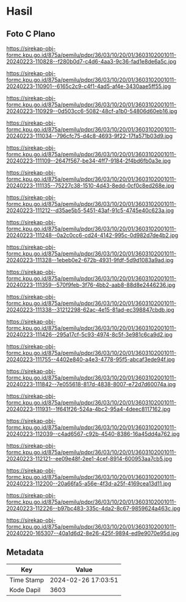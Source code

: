 # Hasil

## Foto C Plano

https://sirekap-obj-formc.kpu.go.id/875a/pemilu/pdpr/36/03/10/20/01/3603102001011-20240223-110828--f280b0d7-c4d6-4aa3-9c36-fad1e8de6a5c.jpg

https://sirekap-obj-formc.kpu.go.id/875a/pemilu/pdpr/36/03/10/20/01/3603102001011-20240223-110901--6165c2c9-c4f1-4ad5-af4e-3430aae5ff55.jpg

https://sirekap-obj-formc.kpu.go.id/875a/pemilu/pdpr/36/03/10/20/01/3603102001011-20240223-110929--0d503cc6-5082-48cf-a1b0-54806d60eb16.jpg

https://sirekap-obj-formc.kpu.go.id/875a/pemilu/pdpr/36/03/10/20/01/3603102001011-20240223-111034--796cfc75-d4c8-4693-9f22-17fa571b03d9.jpg

https://sirekap-obj-formc.kpu.go.id/875a/pemilu/pdpr/36/03/10/20/01/3603102001011-20240223-111109--2647f567-be34-4ff7-9184-2f4bd6fb0a3e.jpg

https://sirekap-obj-formc.kpu.go.id/875a/pemilu/pdpr/36/03/10/20/01/3603102001011-20240223-111135--75227c38-1510-4d43-8edd-0cf0c8ed268e.jpg

https://sirekap-obj-formc.kpu.go.id/875a/pemilu/pdpr/36/03/10/20/01/3603102001011-20240223-111212--d35ae5b5-5451-43af-91c5-4745e40c623a.jpg

https://sirekap-obj-formc.kpu.go.id/875a/pemilu/pdpr/36/03/10/20/01/3603102001011-20240223-111248--0a2c0cc6-cd24-4142-995c-0d982d7de4b2.jpg

https://sirekap-obj-formc.kpu.go.id/875a/pemilu/pdpr/36/03/10/20/01/3603102001011-20240223-111328--1ebeb0e2-672b-4931-9fdf-5d9d1083a9ad.jpg

https://sirekap-obj-formc.kpu.go.id/875a/pemilu/pdpr/36/03/10/20/01/3603102001011-20240223-111359--570f9feb-3f76-4bb2-aab8-88d8e2446236.jpg

https://sirekap-obj-formc.kpu.go.id/875a/pemilu/pdpr/36/03/10/20/01/3603102001011-20240223-111338--31212298-62ac-4e15-81ad-ec398847cbdb.jpg

https://sirekap-obj-formc.kpu.go.id/875a/pemilu/pdpr/36/03/10/20/01/3603102001011-20240223-111426--295a17cf-5c93-4974-8c5f-3e981c6ca9d2.jpg

https://sirekap-obj-formc.kpu.go.id/875a/pemilu/pdpr/36/03/10/20/01/3603102001011-20240223-111755--4402e840-a4e3-4778-95f5-abcaf3ede94f.jpg

https://sirekap-obj-formc.kpu.go.id/875a/pemilu/pdpr/36/03/10/20/01/3603102001011-20240223-111842--7e055618-817d-4838-8007-e72d7d60074a.jpg

https://sirekap-obj-formc.kpu.go.id/875a/pemilu/pdpr/36/03/10/20/01/3603102001011-20240223-111931--1f641f26-524a-4bc2-95a4-4deec8117162.jpg

https://sirekap-obj-formc.kpu.go.id/875a/pemilu/pdpr/36/03/10/20/01/3603102001011-20240223-112039--c4ad6567-c92b-4540-8386-16a45dd4a762.jpg

https://sirekap-obj-formc.kpu.go.id/875a/pemilu/pdpr/36/03/10/20/01/3603102001011-20240223-112121--ee09e48f-2ee1-4cef-8914-600953aa7cb5.jpg

https://sirekap-obj-formc.kpu.go.id/875a/pemilu/pdpr/36/03/10/20/01/3603102001011-20240223-112200--20a66fa5-a56e-4f3d-a25f-4169cea13d11.jpg

https://sirekap-obj-formc.kpu.go.id/875a/pemilu/pdpr/36/03/10/20/01/3603102001011-20240223-112226--b97bc483-335c-4da2-8c67-9859624a463c.jpg

https://sirekap-obj-formc.kpu.go.id/875a/pemilu/pdpr/36/03/10/20/01/3603102001011-20240220-165307--40a1d6d2-8e26-425f-9894-ed9e9070e95d.jpg


## Metadata

| Key        | Value               |
| ---------- | ------------------- |
| Time Stamp | 2024-02-26 17:03:51 |
| Kode Dapil | 3603                |



